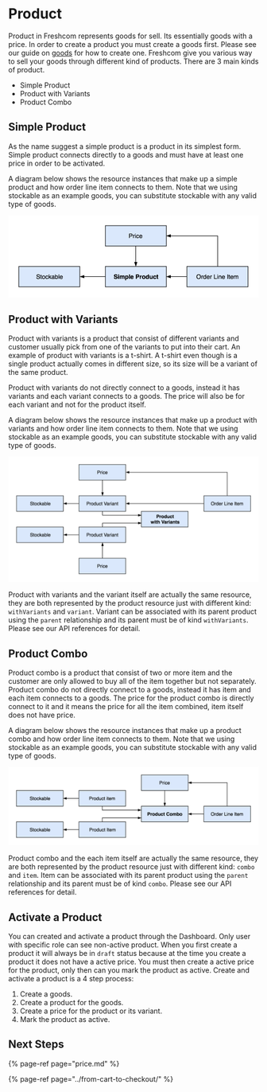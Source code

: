 # Product

Product in Freshcom represents goods for sell. Its essentially goods with a price. In order to create a product you must create a goods first. Please see our guide on [goods](../goods.md) for how to create one. Freshcom give you various way to sell your goods through different kind of products. There are 3 main kinds of product.

* Simple Product
* Product with Variants
* Product Combo

## Simple Product

As the name suggest a simple product is a product in its simplest form. Simple product connects directly to a goods and must have at least one price in order to be activated.

A diagram below shows the resource instances that make up a simple product and how order line item connects to them. Note that we using stockable as an example goods, you can substitute stockable with any valid type of goods.

![](../.gitbook/assets/simple-product.png)

## Product with Variants

Product with variants is a product that consist of different variants and customer usually pick from one of the variants to put into their cart. An example of product with variants is a t-shirt. A t-shirt even though is a single product actually comes in different size, so its size will be a variant of the same product.

Product with variants do not directly connect to a goods, instead it has variants and each variant connects to a goods. The price will also be for each variant and not for the product itself.

A diagram below shows the resource instances that make up a product with variants and how order line item connects to them. Note that we using stockable as an example goods, you can substitute stockable with any valid type of goods.

![](../.gitbook/assets/product-with-variants.png)

Product with variants and the variant itself are actually the same resource, they are both represented by the product resource just with different kind: `withVariants` and `variant`. Variant can be associated with its parent product using the `parent` relationship and its parent must be of kind `withVariants`. Please see our API references for detail.

## Product Combo

Product combo is a product that consist of two or more item and the customer are only allowed to buy all of the item together but not separately. Product combo do not directly connect to a goods, instead it has item and each item connects to a goods. The price for the product combo is directly connect to it and it means the price for all the item combined, item itself does not have price. 

A diagram below shows the resource instances that make up a product combo and how order line item connects to them. Note that we using stockable as an example goods, you can substitute stockable with any valid type of goods.

![](../.gitbook/assets/product-combo.png)

Product combo and the each item itself are actually the same resource, they are both represented by the product resource just with different kind: `combo` and `item`. Item can be associated with its parent product using the `parent` relationship and its parent must be of kind `combo`. Please see our API references for detail.

## Activate a Product

You can created and activate a product through the Dashboard. Only user with specific role can see non-active product. When you first create a product it will always be in `draft` status because at the time you create a product it does not have a active price. You must then create a active price for the product, only then can you mark the product as active. Create and activate a product is a 4 step process:

1. Create a goods.
2. Create a product for the goods.
3. Create a price for the product or its variant.
4. Mark the product as active.

## Next Steps

{% page-ref page="price.md" %}

{% page-ref page="../from-cart-to-checkout/" %}



